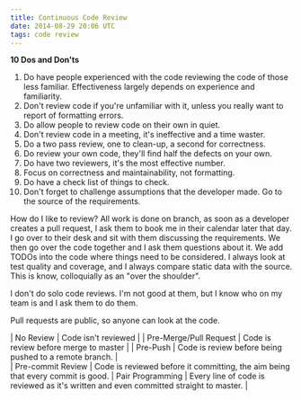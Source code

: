 ```yaml
---
title: Continuous Code Review
date: 2014-08-29 20:06 UTC
tags: code review
---
```

**10 Dos and Don'ts**

1. Do have people experienced with the code reviewing the code of those less familiar. Effectiveness largely depends on experience and familiarity. 
2. Don't review code if you're unfamiliar with it, unless you really want to report of formatting errors.
3. Do allow people to review code on their own in quiet.
4. Don't review code in a meeting, it's ineffective and a time waster.
5. Do a two pass review, one to clean-up, a second for correctness.
6. Do review your own code, they'll find half the defects on your own.
7. Do have two reviewers, it's the most effective number. 
8. Focus on correctness and maintainability, not formatting.
9. Do have a check list of things to check.
10. Don't forget to challenge assumptions that the developer made. Go to the source of the requirements.

How do I like to review? All work is done on branch, as soon as a developer creates a pull request, I ask them to book me in their calendar later that day. I go over to their desk and sit with them discussing the requirements.  We then go over the code together and I ask them questions about it. We add TODOs into the code where things need to be considered. I always look at test quality and coverage, and I always compare static data with the source. This is know, colloquially as an "over the shoulder".

I don't do solo code reviews. I'm not good at them, but I know who on my team is and I ask them to do them.

Pull requests are public, so anyone can look at the code.

| No Review | Code isn't reviewed |
| Pre-Merge/Pull Request | Code is review before merge to master |
| Pre-Push | Code is review before being pushed to a remote branch. |  
| Pre-commit Review | Code is reviewed before it committing, the aim being that every commit is good. |
 Pair Programming | Every line of code is reviewed as it's written and even committed straight to master. |